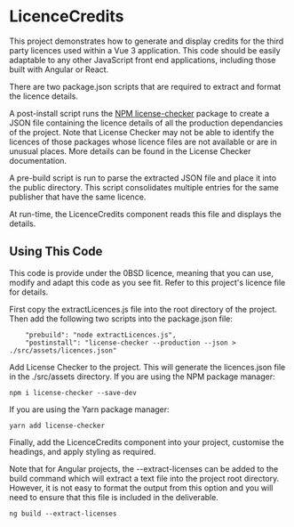 # LicenceCredits

This project demonstrates how to generate and display credits for the third party licences used within a Vue 3 application. This code should be easily adaptable to any other JavaScript front end applications, including those built with Angular or React.

There are two package.json scripts that are required to extract and format the licence details.

A post-install script runs the [NPM license-checker](https://www.npmjs.com/package/license-checker) package to create a JSON file containing the licence details of all the production dependancies of the project. Note that License Checker may not be able to identify the licences of those packages whose licence files are not available or are in unusual places. More details can be found in the License Checker documentation.

A pre-build script is run to parse the extracted JSON file and place it into the public directory. This script consolidates multiple entries for the same publisher that have the same licence.

At run-time, the LicenceCredits component reads this file and displays the details.

## Using This Code

This code is provide under the 0BSD licence, meaning that you can use, modify and adapt this code as you see fit. Refer to this project's licence file for details.

First copy the extractLicences.js file into the root directory of the project. Then add the following two scripts into the package.json file:

```
    "prebuild": "node extractLicences.js",
    "postinstall": "license-checker --production --json > ./src/assets/licences.json"
```

Add License Checker to the project. This will generate the licences.json file in the ./src/assets directory. If you are using the NPM package manager:
```
npm i license-checker --save-dev
```
If you are using the Yarn package manager:
```
yarn add license-checker 
```
Finally, add the LicenceCredits component into your project, customise the headings, and apply styling as required.

Note that for Angular projects, the --extract-licenses can be added to the build command which will extract a text file into the project root directory. However, it is not easy to format the output from this option and you will need to ensure that this file is included in the deliverable.

```
ng build --extract-licenses
```
